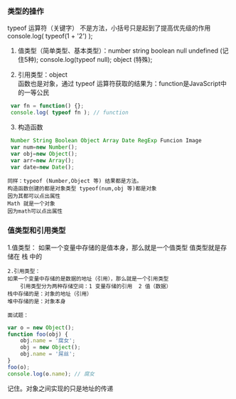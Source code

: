 
### 类型的操作
typeof 运算符（关键字）  不是方法，小括号只是起到了提高优先级的作用
console.log( typeof(1 + '2') );

1. 值类型（简单类型、基本类型）：number string boolean null undefined  (记住5种);
console.log(typeof null);  object (特殊);

2. 引用类型：object  
 函数也是对象，通过 typeof 运算符获取的结果为：function是JavaScript中的一等公民
```js
 var fn = function() {};
 console.log( typeof fn ); // function
```

 3. 构造函数
```js
 Number String Boolean Object Array Date RegExp Funcion Image
 var num=new Number();
 var obj=new Object();
 var arr=new Array();
 var date=new Date();
```

 	同样：typeof (Number,Object 等) 结果都是方法。
 	构造函数创建的都是对象类型 typeof(num,obj 等)都是对象
 	因为其都可以点出属性
 	Math 就是一个对象
 	因为math可以点出属性



### 值类型和引用类型
  1.值类型：
  如果一个变量中存储的是值本身，那么就是一个值类型
  值类型就是存储在 栈 中的

	2.引用类型：
	如果一个变量中存储的是数据的地址（引用），那么就是一个引用类型
		引用类型分为两种存储空间：1 变量存储的引用  2 值（数据）
	栈中存储的是：对象的地址（引用）
	堆中存储的是：对象本身

	面试题：
```js
var o = new Object();
function foo(obj) {
    obj.name = '腐女';
    obj = new Object();
    obj.name = '屌丝';
}
foo(o);
console.log(o.name); // 腐女
```

记住。对象之间实现的只是地址的传递
